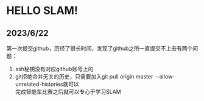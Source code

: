 # HELLO SLAM!  
## 2023/6/22  
第一次提交github，历经了很长时间，发现了github之所一直提交不上去有两个问题：  
1. ssh秘钥没有对应github账号上的  
2. git拒绝合并无关的历史，只需要加入git pull origin master --allow-unrelated-histories就可以  
完成智能车比赛之后就可以专心于学习SLAM



